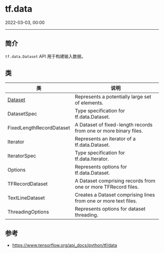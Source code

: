 # tf.data

2022-03-03, 00:00
****

## 简介

`tf.data.Dataset` API 用于构建输入数据。

## 类

|类|说明|
|---|---|
|[Dataset](Dataset.md)|Represents a potentially large set of elements.|
|DatasetSpec|Type specification for tf.data.Dataset.|
|FixedLengthRecordDataset|A Dataset of fixed-length records from one or more binary files.|
|Iterator|Represents an iterator of a tf.data.Dataset.|
|IteratorSpec|Type specification for tf.data.Iterator.|
|Options|Represents options for tf.data.Dataset.|
|TFRecordDataset|A Dataset comprising records from one or more TFRecord files.|
|TextLineDataset|Creates a Dataset comprising lines from one or more text files.|
|ThreadingOptions|Represents options for dataset threading.|

## 参考

- https://www.tensorflow.org/api_docs/python/tf/data
